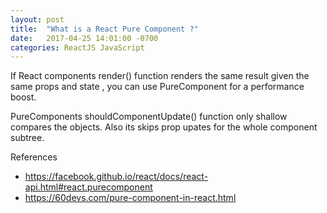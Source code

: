 ```yaml
---
layout: post
title:  "What is a React Pure Component ?"
date:   2017-04-25 14:01:00 -0700
categories: ReactJS JavaScript
---
```


If React components render() function renders the same result given the same
props and state , you can use PureComponent for a performance boost.

PureComponents shouldComponentUpdate() function only shallow compares the objects.
Also its skips prop upates for the whole component subtree.

References

- https://facebook.github.io/react/docs/react-api.html#react.purecomponent
- https://60devs.com/pure-component-in-react.html